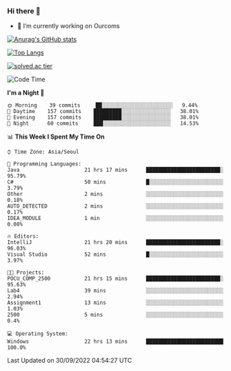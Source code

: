 ### Hi there 👋

- 🔭 I’m currently working on Ourcoms

<!--
**Rhange/Rhange** is a ✨ _special_ ✨ repository because its `README.md` (this file) appears on your GitHub profile.

Here are some ideas to get you started:

- 🌱 I’m currently learning ...
- 👯 I’m looking to collaborate on ...
- 🤔 I’m looking for help with ...
- 💬 Ask me about ...
- 📫 How to reach me: ...
- 😄 Pronouns: ...
- ⚡ Fun fact: ...
-->

[![Anurag's GitHub stats](https://github-readme-stats.vercel.app/api?username=rhange&show_icons=true&theme=gruvbox)](https://github.com/anuraghazra/github-readme-stats)

[![Top Langs](https://github-readme-stats.vercel.app/api/top-langs/?username=rhange&layout=compact&theme=gruvbox)](https://github.com/anuraghazra/github-readme-stats)

[![solved.ac tier](http://mazassumnida.wtf/api/generate_badge?boj=rhange0511)](https://solved.ac/rhange0511)

  <!--START_SECTION:waka-->
![Code Time](http://img.shields.io/badge/Code%20Time-558%20hrs%2034%20mins-blue)

**I'm a Night 🦉** 

```text
🌞 Morning    39 commits     ██░░░░░░░░░░░░░░░░░░░░░░░   9.44% 
🌆 Daytime    157 commits    █████████░░░░░░░░░░░░░░░░   38.01% 
🌃 Evening    157 commits    █████████░░░░░░░░░░░░░░░░   38.01% 
🌙 Night      60 commits     ███░░░░░░░░░░░░░░░░░░░░░░   14.53%

```


📊 **This Week I Spent My Time On** 

```text
⌚︎ Time Zone: Asia/Seoul

💬 Programming Languages: 
Java                     21 hrs 17 mins      ████████████████████████░   95.79% 
C#                       50 mins             █░░░░░░░░░░░░░░░░░░░░░░░░   3.79% 
Other                    2 mins              ░░░░░░░░░░░░░░░░░░░░░░░░░   0.18% 
AUTO_DETECTED            2 mins              ░░░░░░░░░░░░░░░░░░░░░░░░░   0.17% 
IDEA_MODULE              1 min               ░░░░░░░░░░░░░░░░░░░░░░░░░   0.08%

🔥 Editors: 
IntelliJ                 21 hrs 20 mins      ████████████████████████░   96.03% 
Visual Studio            52 mins             █░░░░░░░░░░░░░░░░░░░░░░░░   3.97%

🐱‍💻 Projects: 
POCU_COMP_2500           21 hrs 15 mins      ████████████████████████░   95.63% 
Lab4                     39 mins             ░░░░░░░░░░░░░░░░░░░░░░░░░   2.94% 
Assignment1              13 mins             ░░░░░░░░░░░░░░░░░░░░░░░░░   1.03% 
2500                     5 mins              ░░░░░░░░░░░░░░░░░░░░░░░░░   0.4%

💻 Operating System: 
Windows                  22 hrs 13 mins      █████████████████████████   100.0%

```


 Last Updated on 30/09/2022 04:54:27 UTC
<!--END_SECTION:waka-->
